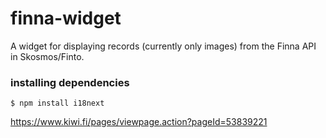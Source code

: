 # finna-widget

A widget for displaying records (currently only images) from the Finna API in Skosmos/Finto.

### installing dependencies
```
$ npm install i18next
```

https://www.kiwi.fi/pages/viewpage.action?pageId=53839221
